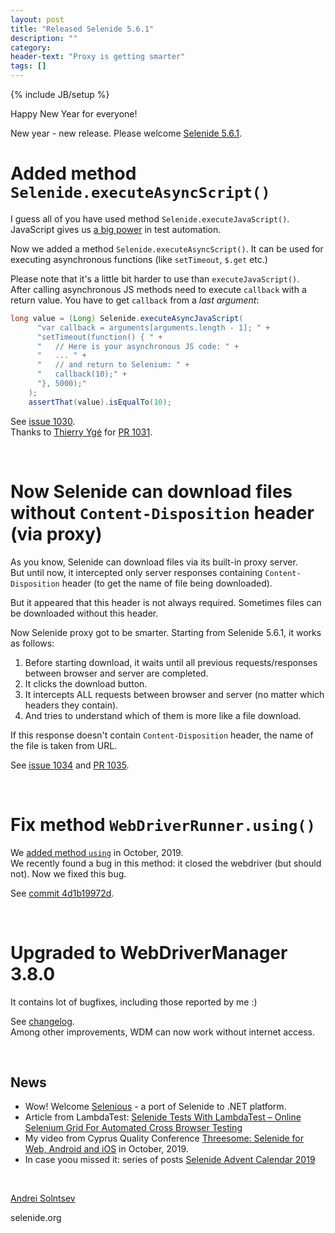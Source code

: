 ```yaml
---
layout: post
title: "Released Selenide 5.6.1"
description: ""
category:
header-text: "Proxy is getting smarter"
tags: []
---
```

{% include JB/setup %}

Happy New Year for everyone!

New year - new release. Please welcome [Selenide 5.6.1](https://github.com/selenide/selenide/milestone/88?closed=1).


# Added method `Selenide.executeAsyncScript()`

I guess all of you have used method `Selenide.executeJavaScript()`. 
JavaScript gives us [a big power](/2019/12/24/advent-calendar-javascript-tricks/) in test automation.

Now we added a method `Selenide.executeAsyncScript()`. It can be used for executing asynchronous functions (like `setTimeout`, `$.get` etc.)

Please note that it's a little bit harder to use than `executeJavaScript()`.  
After calling asynchronous JS methods need to execute `callback` with a return value. You have to get `callback` from a _last argument_:

```java
long value = (Long) Selenide.executeAsyncJavaScript(
      "var callback = arguments[arguments.length - 1]; " + 
      "setTimeout(function() { " + 
      "   // Here is your asynchronous JS code: " +
      "   ... " +
      "   // and return to Selenium: " +
      "   callback(10);" + 
      "}, 5000);"
    );
    assertThat(value).isEqualTo(10);
```

See [issue 1030](https://github.com/selenide/selenide/issues/1030).  
Thanks to [Thierry Ygé](https://github.com/tyge68) for [PR 1031](https://github.com/selenide/selenide/pull/1031).

<br/> 

# Now Selenide can download files without `Content-Disposition` header (via proxy)

As you know, Selenide can download files via its built-in proxy server.  
But until now, it intercepted only server responses containing `Content-Disposition` header (to get the name of file being downloaded).  

But it appeared that this header is not always required. Sometimes files can be downloaded without this header.

Now Selenide proxy got to be smarter. Starting from Selenide 5.6.1, it works as follows:
1. Before starting download, it waits until all previous requests/responses between browser and server are completed.
2. It clicks the download button.
3. It intercepts ALL requests between browser and server (no matter which headers they contain).
4. And tries to understand which of them is more like a file download. 

If this response doesn't contain `Content-Disposition` header, the name of the file is taken from URL.

See [issue 1034](https://github.com/selenide/selenide/issues/1034) and [PR 1035](https://github.com/selenide/selenide/pull/1035).

<br/> 

# Fix method `WebDriverRunner.using()`

We [added method `using`](/2019/10/16/selenide-5.4.0/) in October, 2019.  
We recently found a bug in this method: it closed the webdriver (but should not). Now we fixed this bug.

See [commit 4d1b19972d](https://github.com/selenide/selenide/commit/4d1b19972d).  

<br/> 

# Upgraded to WebDriverManager 3.8.0 

It contains lot of bugfixes, including those reported by me :) 

See [changelog](https://github.com/bonigarcia/webdrivermanager/compare/webdrivermanager-3.8.0...master).   
Among other improvements, WDM can now work without internet access. 

<br/> 

## News

* Wow! Welcome [Selenious](https://vitalyzinevich.visualstudio.com/_git/Selenious) - a port of Selenide to .NET platform.  
* Article from LambdaTest: [Selenide Tests With LambdaTest – Online Selenium Grid For Automated Cross Browser Testing](https://www.lambdatest.com/support/docs/selenide-tests-with-lambdatest-online-selenium-grid-for-automated-cross-browser-testing/)
* My video from Cyprus Quality Conference [Threesome: Selenide for Web, Android and iOS](https://youtu.be/Y04rU7qV7Vg) in October, 2019. 
* In case yoou missed it: series of posts [Selenide Advent Calendar 2019](/blog)

<br>

[Andrei Solntsev](http://asolntsev.github.io/)

selenide.org
